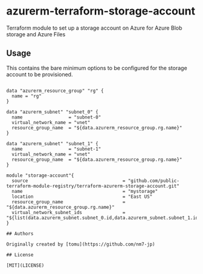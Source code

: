 # azurerm-terraform-storage-account
Terraform module to set up a storage account on Azure for Azure Blob storage and Azure Files

## Usage
This contains the bare minimum options to be configured for the storage account to be provisioned.

```hcl-terraform

data "azurerm_resource_group" "rg" {
  name = "rg"
}

data "azurerm_subnet" "subnet_0" {
  name                 = "subnet-0"
  virtual_network_name = "vnet"
  resource_group_name  = "${data.azurerm_resource_group.rg.name}"
}

data "azurerm_subnet" "subnet_1" {
  name                 = "subnet-1"
  virtual_network_name = "vnet"
  resource_group_name  = "${data.azurerm_resource_group.rg.name}"
}

module "storage-account"{
  source                                   = "github.com/public-terraform-module-registry/terraform-azurerm-storage-account.git"
  name                                     = "mystorage"
  location                                 = "East US"
  resource_group_name                      = "${data.azurerm_resource_group.rg.name}"
  virtual_network_subnet_ids               = "${list(data.azurerm_subnet.subnet_0.id,data.azurerm_subnet.subnet_1.id)}"  
}

## Authors

Originally created by [tomu](https://github.com/nm7-jp)

## License

[MIT](LICENSE)
